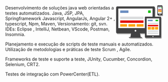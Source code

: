 <img src="img/responsive-logo.png" width="30%" align="right"/>
Desenvolvimento de soluções java web orientadas a testes automatizados.
Java, JSP, JPA, Springframework
Javascript, AngularJs, Angular 2+ , typescript,
Npm, Maven, 
Versionamento: git, svn.
IDEs: Eclipse , IntelliJ, Netbean, VScode, Postman, Insomnia.

Planejamento e execução de scripts de teste manuais e automatizados.
Utilização de metodologias e práticas de teste Scrum , Agile.

Frameworks de teste e suporte a teste, JUnity, Cucumber, Concordion, Selenium, CRT2.

Testes de integração com PowerCenter(ETL). 
